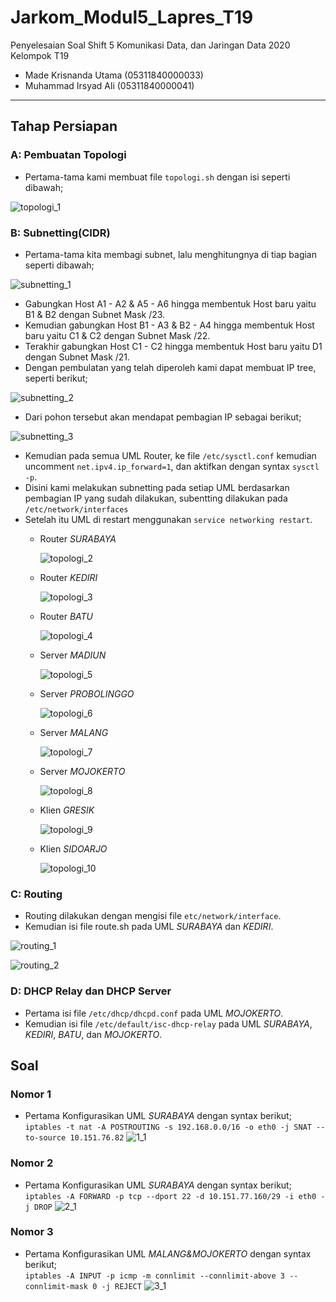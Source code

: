 # Jarkom_Modul5_Lapres_T19
Penyelesaian Soal Shift 5 Komunikasi Data, dan Jaringan Data 2020\
Kelompok T19
  * Made Krisnanda Utama (05311840000033)
  * Muhammad Irsyad Ali (05311840000041)


---

## Tahap Persiapan
### A: Pembuatan Topologi
 - Pertama-tama kami membuat file ```topologi.sh``` dengan isi seperti dibawah;
  
  ![topologi_1](https://github.com/krisnanda59/Jarkom_Modul5__Lapres_T19/blob/main/dokum%20shift%205/topologi_persiapan.png)
 
 
 
### B: Subnetting(CIDR)
 - Pertama-tama kita membagi subnet, lalu menghitungnya di tiap bagian seperti dibawah;
  
  ![subnetting_1](https://github.com/krisnanda59/Jarkom_Modul5__Lapres_T19/blob/main/dokum%20shift%205/pembagian%20subnet_persiapan.png)
   
   - Gabungkan Host A1 - A2 & A5 - A6 hingga membentuk Host baru yaitu B1 & B2 dengan Subnet Mask /23.
   - Kemudian gabungkan Host B1 - A3 & B2 - A4 hingga membentuk Host baru yaitu C1 & C2 dengan Subnet Mask /22.
   - Terakhir gabungkan Host C1 - C2 hingga membentuk Host baru yaitu D1 dengan Subnet Mask /21.
 - Dengan pembulatan yang telah diperoleh kami dapat membuat IP tree, seperti berikut;
  
  ![subnetting_2](https://github.com/krisnanda59/Jarkom_Modul5__Lapres_T19/blob/main/dokum%20shift%205/tree_persiapan.png)
 
 - Dari pohon tersebut akan mendapat pembagian IP sebagai berikut;  
  
  ![subnetting_3](https://github.com/krisnanda59/Jarkom_Modul5__Lapres_T19/blob/main/dokum%20shift%205/Pembagian%20IP_persiapan(%20ditulis%20jangan%20dimasukin%20gambar).png)

 - Kemudian pada semua UML Router, ke file ```/etc/sysctl.conf``` kemudian uncomment ```net.ipv4.ip_forward=1```, dan aktifkan dengan syntax ```sysctl -p```.
 - Disini kami melakukan subnetting pada setiap UML berdasarkan pembagian IP yang sudah dilakukan, subentting dilakukan pada ```/etc/network/interfaces``` 
 - Setelah itu UML di restart menggunakan ```service networking restart```.
   - Router *SURABAYA*
    
     ![topologi_2](https://github.com/krisnanda59/Jarkom_Modul5__Lapres_T19/blob/main/dokum%20shift%205/interfaces%20surabaya_persiapan.png)
   
   - Router *KEDIRI*  
     
     ![topologi_3](https://github.com/krisnanda59/Jarkom_Modul5__Lapres_T19/blob/main/dokum%20shift%205/interfaces%20kediir_persiapan.png)
   
   - Router *BATU*  
     
     ![topologi_4](https://github.com/krisnanda59/Jarkom_Modul5__Lapres_T19/blob/main/dokum%20shift%205/interfaces%20batu_persiapan.png)
   
   - Server *MADIUN*  
     
     ![topologi_5](https://github.com/krisnanda59/Jarkom_Modul5__Lapres_T19/blob/main/dokum%20shift%205/interfaces%20madiun_persiapan.png)
   
   - Server *PROBOLINGGO*  
     
     ![topologi_6](https://github.com/krisnanda59/Jarkom_Modul5__Lapres_T19/blob/main/dokum%20shift%205/interfaces%20probolinggo_persiapan.png)
   
   - Server *MALANG*  
     
     ![topologi_7](https://github.com/krisnanda59/Jarkom_Modul5__Lapres_T19/blob/main/dokum%20shift%205/interfaces%20malang_persiapan.png)
   
   - Server *MOJOKERTO*  
     
     ![topologi_8](https://github.com/krisnanda59/Jarkom_Modul5__Lapres_T19/blob/main/dokum%20shift%205/interfaces%20mojokerto_persiapan.png)
   
   - Klien *GRESIK*  
     
     ![topologi_9](https://github.com/krisnanda59/Jarkom_Modul5__Lapres_T19/blob/main/dokum%20shift%205/interfaces%20gresik_persiapan.png)
   
   - Klien *SIDOARJO*  
     
     ![topologi_10](https://github.com/krisnanda59/Jarkom_Modul5__Lapres_T19/blob/main/dokum%20shift%205/interfaces%20sidoarjo_persiapan.png)
 

### C: Routing
 - Routing dilakukan dengan mengisi file ```etc/network/interface```.
 - Kemudian isi file route.sh pada UML  *SURABAYA* dan *KEDIRI*.
   
  ![routing_1](https://github.com/krisnanda59/Jarkom_Modul5__Lapres_T19/blob/main/dokum%20shift%205/routing%20surabaya_persiapan.png)
   
  ![routing_2](https://github.com/krisnanda59/Jarkom_Modul5__Lapres_T19/blob/main/dokum%20shift%205/routing%20kediri_persiapan.png)
 
 
### D: DHCP Relay dan DHCP Server
 - Pertama isi file ```/etc/dhcp/dhcpd.conf``` pada UML *MOJOKERTO*.
 - Kemudian isi file ```/etc/default/isc-dhcp-relay``` pada UML *SURABAYA*, *KEDIRI*, *BATU*, dan *MOJOKERTO*.
 
## Soal
### Nomor 1
 - Pertama Konfigurasikan UML *SURABAYA* dengan syntax berikut;  
```iptables -t nat -A POSTROUTING -s 192.168.0.0/16 -o eth0 -j SNAT --to-source 10.151.76.82```
  ![1_1](https://github.com/krisnanda59/Jarkom_Modul5__Lapres_T19/blob/main/dokum%20shift%205/soal1_syntax.png)
 
### Nomor 2
 - Pertama Konfigurasikan UML *SURABAYA* dengan syntax berikut;  
```iptables -A FORWARD -p tcp --dport 22 -d 10.151.77.160/29 -i eth0 -j DROP```
  ![2_1](https://github.com/krisnanda59/Jarkom_Modul5__Lapres_T19/blob/main/dokum%20shift%205/soal%202_syntax.png)

### Nomor 3
 - Pertama Konfigurasikan UML *MALANG&MOJOKERTO* dengan syntax berikut;  
```iptables -A INPUT -p icmp -m connlimit --connlimit-above 3 --connlimit-mask 0 -j REJECT```
  ![3_1](https://github.com/krisnanda59/Jarkom_Modul5__Lapres_T19/blob/main/dokum%20shift%205/soal%203_syntax.png)




